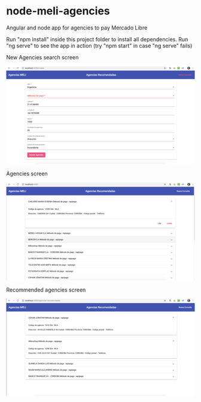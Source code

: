 # node-meli-agencies
Angular and node app for agencies to pay Mercado Libre

Run "npm install" inside this project folder to install all dependencies.
Run "ng serve" to see the app in action (try "npm start" in case "ng serve" fails)

New Agencies search screen

![Pantalla Agencias](./node-angular-agency/nueva-busqueda.png?raw=true "Pantalla Nueva Busqueda Agencias")

Agencies screen

![Pantalla Agencias](./node-angular-agency/busqueda-agencias-index.png?raw=true "Pantalla Agencias")

Recommended agencies screen

![Pantalla Agencias Recomendadas](./node-angular-agency/agencias-recomendadas.png?raw=true "Pantalla Agencias Recomendadas")
